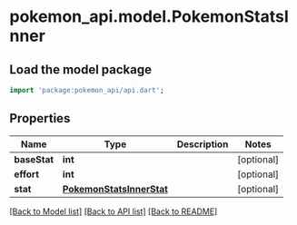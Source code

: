 # pokemon_api.model.PokemonStatsInner

## Load the model package
```dart
import 'package:pokemon_api/api.dart';
```

## Properties
Name | Type | Description | Notes
------------ | ------------- | ------------- | -------------
**baseStat** | **int** |  | [optional] 
**effort** | **int** |  | [optional] 
**stat** | [**PokemonStatsInnerStat**](PokemonStatsInnerStat.md) |  | [optional] 

[[Back to Model list]](../README.md#documentation-for-models) [[Back to API list]](../README.md#documentation-for-api-endpoints) [[Back to README]](../README.md)


